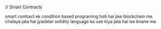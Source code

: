 // Smart Contracts

smart contract ek condition based programing hoti hai jise blockchain me chalaya jata hai
jyadatar solidity language ka use kiya jata hai ise bnane me
